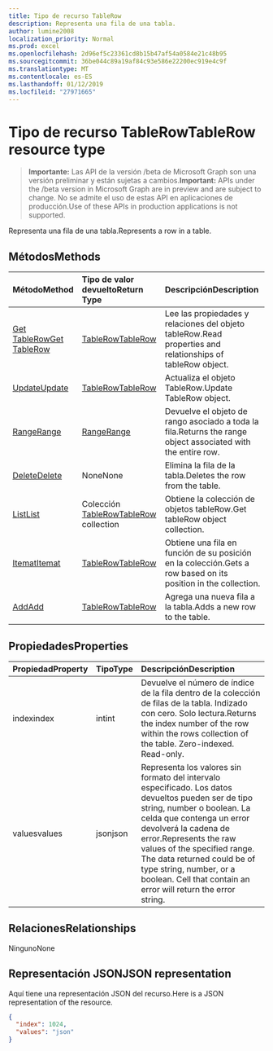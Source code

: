 ```yaml
---
title: Tipo de recurso TableRow
description: Representa una fila de una tabla.
author: lumine2008
localization_priority: Normal
ms.prod: excel
ms.openlocfilehash: 2d96ef5c23361cd8b15b47af54a0584e21c48b95
ms.sourcegitcommit: 36be044c89a19af84c93e586e22200ec919e4c9f
ms.translationtype: MT
ms.contentlocale: es-ES
ms.lasthandoff: 01/12/2019
ms.locfileid: "27971665"
---
```

# <a name="tablerow-resource-type"></a><span data-ttu-id="ae314-103">Tipo de recurso TableRow</span><span class="sxs-lookup"><span data-stu-id="ae314-103">TableRow resource type</span></span>

> <span data-ttu-id="ae314-104">**Importante:** Las API de la versión /beta de Microsoft Graph son una versión preliminar y están sujetas a cambios.</span><span class="sxs-lookup"><span data-stu-id="ae314-104">**Important:** APIs under the /beta version in Microsoft Graph are in preview and are subject to change.</span></span> <span data-ttu-id="ae314-105">No se admite el uso de estas API en aplicaciones de producción.</span><span class="sxs-lookup"><span data-stu-id="ae314-105">Use of these APIs in production applications is not supported.</span></span>

<span data-ttu-id="ae314-106">Representa una fila de una tabla.</span><span class="sxs-lookup"><span data-stu-id="ae314-106">Represents a row in a table.</span></span>


## <a name="methods"></a><span data-ttu-id="ae314-107">Métodos</span><span class="sxs-lookup"><span data-stu-id="ae314-107">Methods</span></span>

| <span data-ttu-id="ae314-108">Método</span><span class="sxs-lookup"><span data-stu-id="ae314-108">Method</span></span>           | <span data-ttu-id="ae314-109">Tipo de valor devuelto</span><span class="sxs-lookup"><span data-stu-id="ae314-109">Return Type</span></span>    |<span data-ttu-id="ae314-110">Descripción</span><span class="sxs-lookup"><span data-stu-id="ae314-110">Description</span></span>|
|:---------------|:--------|:----------|
|[<span data-ttu-id="ae314-111">Get TableRow</span><span class="sxs-lookup"><span data-stu-id="ae314-111">Get TableRow</span></span>](../api/tablerow-get.md) | [<span data-ttu-id="ae314-112">TableRow</span><span class="sxs-lookup"><span data-stu-id="ae314-112">TableRow</span></span>](tablerow.md) |<span data-ttu-id="ae314-113">Lee las propiedades y relaciones del objeto tableRow.</span><span class="sxs-lookup"><span data-stu-id="ae314-113">Read properties and relationships of tableRow object.</span></span>|
|[<span data-ttu-id="ae314-114">Update</span><span class="sxs-lookup"><span data-stu-id="ae314-114">Update</span></span>](../api/tablerow-update.md) | [<span data-ttu-id="ae314-115">TableRow</span><span class="sxs-lookup"><span data-stu-id="ae314-115">TableRow</span></span>](tablerow.md)  |<span data-ttu-id="ae314-116">Actualiza el objeto TableRow.</span><span class="sxs-lookup"><span data-stu-id="ae314-116">Update TableRow object.</span></span> |
|[<span data-ttu-id="ae314-117">Range</span><span class="sxs-lookup"><span data-stu-id="ae314-117">Range</span></span>](../api/tablerow-range.md)|[<span data-ttu-id="ae314-118">Range</span><span class="sxs-lookup"><span data-stu-id="ae314-118">Range</span></span>](range.md)|<span data-ttu-id="ae314-119">Devuelve el objeto de rango asociado a toda la fila.</span><span class="sxs-lookup"><span data-stu-id="ae314-119">Returns the range object associated with the entire row.</span></span>|
|[<span data-ttu-id="ae314-120">Delete</span><span class="sxs-lookup"><span data-stu-id="ae314-120">Delete</span></span>](../api/tablerow-delete.md)|<span data-ttu-id="ae314-121">None</span><span class="sxs-lookup"><span data-stu-id="ae314-121">None</span></span>|<span data-ttu-id="ae314-122">Elimina la fila de la tabla.</span><span class="sxs-lookup"><span data-stu-id="ae314-122">Deletes the row from the table.</span></span>|
|[<span data-ttu-id="ae314-123">List</span><span class="sxs-lookup"><span data-stu-id="ae314-123">List</span></span>](../api/tablerow-list.md) | <span data-ttu-id="ae314-124">Colección [TableRow](tablerow.md)</span><span class="sxs-lookup"><span data-stu-id="ae314-124">[TableRow](tablerow.md) collection</span></span> |<span data-ttu-id="ae314-125">Obtiene la colección de objetos tableRow.</span><span class="sxs-lookup"><span data-stu-id="ae314-125">Get tableRow object collection.</span></span> |
|[<span data-ttu-id="ae314-126">Itemat</span><span class="sxs-lookup"><span data-stu-id="ae314-126">Itemat</span></span>](../api/tablerowcollection-itemat.md)|[<span data-ttu-id="ae314-127">TableRow</span><span class="sxs-lookup"><span data-stu-id="ae314-127">TableRow</span></span>](tablerow.md)|<span data-ttu-id="ae314-128">Obtiene una fila en función de su posición en la colección.</span><span class="sxs-lookup"><span data-stu-id="ae314-128">Gets a row based on its position in the collection.</span></span>|
|[<span data-ttu-id="ae314-129">Add</span><span class="sxs-lookup"><span data-stu-id="ae314-129">Add</span></span>](../api/tablerowcollection-add.md)|[<span data-ttu-id="ae314-130">TableRow</span><span class="sxs-lookup"><span data-stu-id="ae314-130">TableRow</span></span>](tablerow.md)|<span data-ttu-id="ae314-131">Agrega una nueva fila a la tabla.</span><span class="sxs-lookup"><span data-stu-id="ae314-131">Adds a new row to the table.</span></span>|

## <a name="properties"></a><span data-ttu-id="ae314-132">Propiedades</span><span class="sxs-lookup"><span data-stu-id="ae314-132">Properties</span></span>
| <span data-ttu-id="ae314-133">Propiedad</span><span class="sxs-lookup"><span data-stu-id="ae314-133">Property</span></span>     | <span data-ttu-id="ae314-134">Tipo</span><span class="sxs-lookup"><span data-stu-id="ae314-134">Type</span></span>   |<span data-ttu-id="ae314-135">Descripción</span><span class="sxs-lookup"><span data-stu-id="ae314-135">Description</span></span>|
|:---------------|:--------|:----------|
|<span data-ttu-id="ae314-136">index</span><span class="sxs-lookup"><span data-stu-id="ae314-136">index</span></span>|<span data-ttu-id="ae314-137">int</span><span class="sxs-lookup"><span data-stu-id="ae314-137">int</span></span>|<span data-ttu-id="ae314-p102">Devuelve el número de índice de la fila dentro de la colección de filas de la tabla. Indizado con cero. Solo lectura.</span><span class="sxs-lookup"><span data-stu-id="ae314-p102">Returns the index number of the row within the rows collection of the table. Zero-indexed. Read-only.</span></span>|
|<span data-ttu-id="ae314-141">values</span><span class="sxs-lookup"><span data-stu-id="ae314-141">values</span></span>|<span data-ttu-id="ae314-142">json</span><span class="sxs-lookup"><span data-stu-id="ae314-142">json</span></span>|<span data-ttu-id="ae314-p103">Representa los valores sin formato del intervalo especificado. Los datos devueltos pueden ser de tipo string, number o boolean. La celda que contenga un error devolverá la cadena de error.</span><span class="sxs-lookup"><span data-stu-id="ae314-p103">Represents the raw values of the specified range. The data returned could be of type string, number, or a boolean. Cell that contain an error will return the error string.</span></span>|

## <a name="relationships"></a><span data-ttu-id="ae314-146">Relaciones</span><span class="sxs-lookup"><span data-stu-id="ae314-146">Relationships</span></span>
<span data-ttu-id="ae314-147">Ninguno</span><span class="sxs-lookup"><span data-stu-id="ae314-147">None</span></span>


## <a name="json-representation"></a><span data-ttu-id="ae314-148">Representación JSON</span><span class="sxs-lookup"><span data-stu-id="ae314-148">JSON representation</span></span>

<span data-ttu-id="ae314-149">Aquí tiene una representación JSON del recurso.</span><span class="sxs-lookup"><span data-stu-id="ae314-149">Here is a JSON representation of the resource.</span></span>

<!-- {
  "blockType": "resource",
  "optionalProperties": [

  ],
  "@odata.type": "microsoft.graph.tableRow"
}-->

```json
{
  "index": 1024,
  "values": "json"
}

```

<!-- uuid: 8fcb5dbc-d5aa-4681-8e31-b001d5168d79
2015-10-25 14:57:30 UTC -->
<!-- {
  "type": "#page.annotation",
  "description": "TableRow resource",
  "keywords": "",
  "section": "documentation",
  "tocPath": ""
}-->

